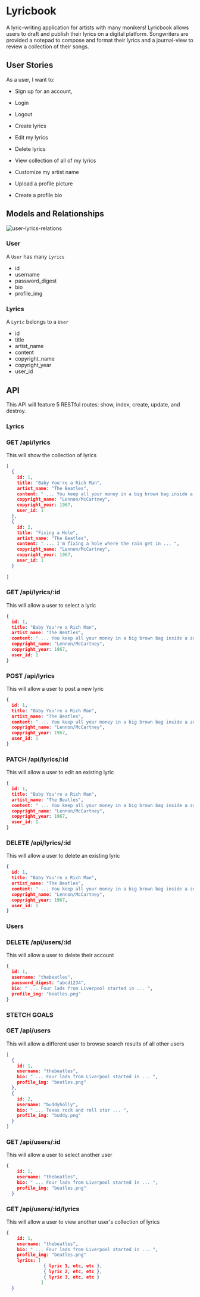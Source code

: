 # Lyricbook

A lyric-writing application for artists with many monikers! Lyricbook allows users to draft and publish their lyrics on a digital platform. Songwriters are provided a notepad to compose and format their lyrics and a journal-view to review a collection of their songs. 

## User Stories

As a user, I want to:

* Sign up for an account, 
* Login
* Logout
* Create lyrics
* Edit my lyrics 
* Delete lyrics 
* View collection of all of my lyrics

* Customize my artist name
* Upload a profile picture 
* Create a profile bio 

## Models and Relationships

![user-lyrics-relations](https://user-images.githubusercontent.com/85265620/137038250-6cd5995f-3a06-4595-bc71-eb48a87d4f00.png)

### User

A `User` has many `Lyrics` 

* id
* username
* password_digest
* bio
* profile_img

### Lyrics

A `Lyric` belongs to a `User`

* id
* title
* artist_name
* content
* copyright_name
* copyright_year
* user_id

## API

This API will feature 5 RESTful routes: show, index, create, update, and destroy.

### Lyrics

### GET /api/lyrics
This will show the collection of lyrics

```json
[
  { 
    id: 1,
    title: "Baby You're a Rich Man",
    artist_name: "The Beatles",
    content: " ... You keep all your money in a big brown bag inside a zoo What a thing to do Baby you're a rich man ... ",
    copyright_name: "Lennon/McCartney",
    copyright_year: 1967,
    user_id: 1
  },
  { 
    id: 2,
    title: "Fixing a Hole",
    artist_name: "The Beatles",
    content: " ... I'm fixing a hole where the rain get in ... ",
    copyright_name: "Lennon/McCartney",
    copyright_year: 1967,
    user_id: 1
  }
  
]
```

### GET /api/lyrics/:id
This will allow a user to select a lyric

```json
{ 
  id: 1,
  title: "Baby You're a Rich Man",
  artist_name: "The Beatles",
  content: " ... You keep all your money in a big brown bag inside a zoo What a thing to do Baby you're a rich man ... ",
  copyright_name: "Lennon/McCartney",
  copyright_year: 1967,
  user_id: 1
}
```

### POST /api/lyrics
This will allow a user to post a new lyric

```json
{ 
  id: 1,
  title: "Baby You're a Rich Man",
  artist_name: "The Beatles",
  content: " ... You keep all your money in a big brown bag inside a zoo What a thing to do Baby you're a rich man ... ",
  copyright_name: "Lennon/McCartney",
  copyright_year: 1967,
  user_id: 1
}
```

### PATCH /api/lyrics/:id
This will allow a user to edit an existing lyric

```json
{ 
  id: 1,
  title: "Baby You're a Rich Man",
  artist_name: "The Beatles",
  content: " ... You keep all your money in a big brown bag inside a zoo What a thing to do Baby you're a rich man ... ",
  copyright_name: "Lennon/McCartney",
  copyright_year: 1967,
  user_id: 1
}
```

### DELETE /api/lyrics/:id
This will allow a user to delete an existing lyric

```json
{ 
  id: 1,
  title: "Baby You're a Rich Man",
  artist_name: "The Beatles",
  content: " ... You keep all your money in a big brown bag inside a zoo What a thing to do Baby you're a rich man ... ",
  copyright_name: "Lennon/McCartney",
  copyright_year: 1967,
  user_id: 1
}
```

### Users

### DELETE /api/users/:id
This will allow a user to delete their account

```json
{
  id: 1,
  username: "thebeatles",
  password_digest: "abcd1234",
  bio: " ... Four lads from Liverpool started in ... ",
  profile_img: "beatles.png"
}
```

### STETCH GOALS

### GET /api/users
This will allow a different user to browse search results of all other users

```json
[
  {
    id: 1,
    username: "thebeatles",
    bio: " ... Four lads from Liverpool started in ... ",
    profile_img: "beatles.png"
  },
  {
    id: 2,
    username: "buddyholly",
    bio: " ... Texas rock and roll star ... ",
    profile_img: "buddy.png"
  }
]
```

### GET /api/users/:id
This will allow a user to select another user

```json
{
    id: 1,
    username: "thebeatles",
    bio: " ... Four lads from Liverpool started in ... ",
    profile_img: "beatles.png"
  }
```

### GET /api/users/:id/lyrics
This will allow a user to view another user's collection of lyrics

```json
{
    id: 1,
    username: "thebeatles",
    bio: " ... Four lads from Liverpool started in ... ",
    profile_img: "beatles.png"
    lyrics: [
              { lyric 1, etc, etc },
              { lyric 2, etc, etc },
              { lyric 3, etc, etc }
             ]
  }
```
